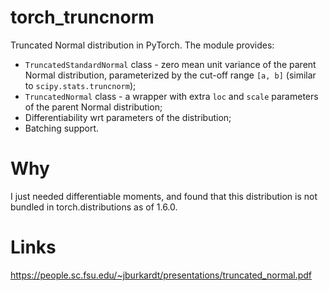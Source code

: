 # torch_truncnorm
Truncated Normal distribution in PyTorch. The module provides:
- `TruncatedStandardNormal` class - zero mean unit variance of the parent Normal distribution, parameterized by the cut-off range `[a, b]` (similar to `scipy.stats.truncnorm`);
- `TruncatedNormal` class - a wrapper with extra `loc` and `scale` parameters of the parent Normal distribution;
- Differentiability wrt parameters of the distribution;
- Batching support.

# Why
I just needed differentiable moments, and found that this distribution is not bundled in torch.distributions as of 1.6.0.

# Links
https://people.sc.fsu.edu/~jburkardt/presentations/truncated_normal.pdf
